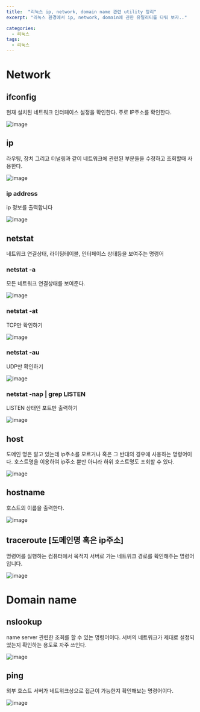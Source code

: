 ```yaml
---
title:  "리눅스 ip, network, domain name 관련 utility 정리"
excerpt: "리눅스 환경에서 ip, network, domain에 관한 유틸리티를 다뤄 보자.."

categories:
  - 리눅스
tags:
  - 리눅스
---
```


# Network

## ifconfig
현재 설치된 네트워크 인터페이스 설정을 확인한다. 주로 IP주소를 확인한다. 

![image](https://user-images.githubusercontent.com/48200520/81061266-fde24500-8f0e-11ea-89aa-0f2450de6564.png)

## ip 
라우팅, 장치 그리고 터널링과 같이 네트워크에 관련된 부분들을 수정하고 조회할때 사용한다. 

![image](https://user-images.githubusercontent.com/48200520/81067598-dcd32180-8f19-11ea-8b31-9bf05d3f8d08.png)
### ip address
ip 정보를 출력합니다

![image](https://user-images.githubusercontent.com/48200520/81067953-7e5a7300-8f1a-11ea-8dd4-85b73896f424.png)

## netstat
네트워크 연결상태, 라이팅테이블, 인터페이스 상태등을 보여주는 명령어

### netstat -a
모든 네트워크 연결상태를 보여준다.

![image](https://user-images.githubusercontent.com/48200520/81068201-f0cb5300-8f1a-11ea-977f-ae07bdb60cea.png)

### netstat -at
TCP만 확인하기

![image](https://user-images.githubusercontent.com/48200520/81068286-13f60280-8f1b-11ea-95fe-9e9553e0606d.png)

### netstat -au
UDP만 확인하기

![image](https://user-images.githubusercontent.com/48200520/81068380-3c7dfc80-8f1b-11ea-99fe-5cbc1f9a95bc.png)

### netstat -nap | grep LISTEN
LISTEN 상태인 포트만 출력하기

![image](https://user-images.githubusercontent.com/48200520/81068489-69321400-8f1b-11ea-80be-b2f77952a3b1.png)

## host
도메인 명은 알고 있는데 ip주소를 모르거나 혹은 그 반대의 경우에 사용하는 명령어이다. 호스트명을 이용하여 ip주소 뿐만 아니라 하위 호스트명도 조회할 수 있다. 

![image](https://user-images.githubusercontent.com/48200520/81072275-e1e79f00-8f20-11ea-8faf-628aa70ff006.png)

## hostname
호스트의 이름을 출력한다. 

![image](https://user-images.githubusercontent.com/48200520/81072373-05aae500-8f21-11ea-8bc0-479d7eb1d3dc.png)

## traceroute [도메인명 혹은 ip주소]
명령어를 실행하는 컴퓨터에서 목적지 서버로 가는 네트위크 경로를 확인해주는 명령어입니다. 

![image](https://user-images.githubusercontent.com/48200520/81076062-23c71400-8f26-11ea-8c89-ced85290358b.png)

# Domain name
## nslookup
name server 관련한 조회를 할 수 있는 명령어이다. 서버의 네트워크가 제대로 설정되었는지 확인하는 용도로 자주 쓰인다.

![image](https://user-images.githubusercontent.com/48200520/81084804-59bdc580-8f31-11ea-9366-b397d3d462d5.png)

## ping
외부 호스트 서버가 네트위크상으로 접근이 가능한지 확인해보는 명령어이다. 

![image](https://user-images.githubusercontent.com/48200520/81085385-1dd73000-8f32-11ea-8d96-08c23c16cd6d.png)
